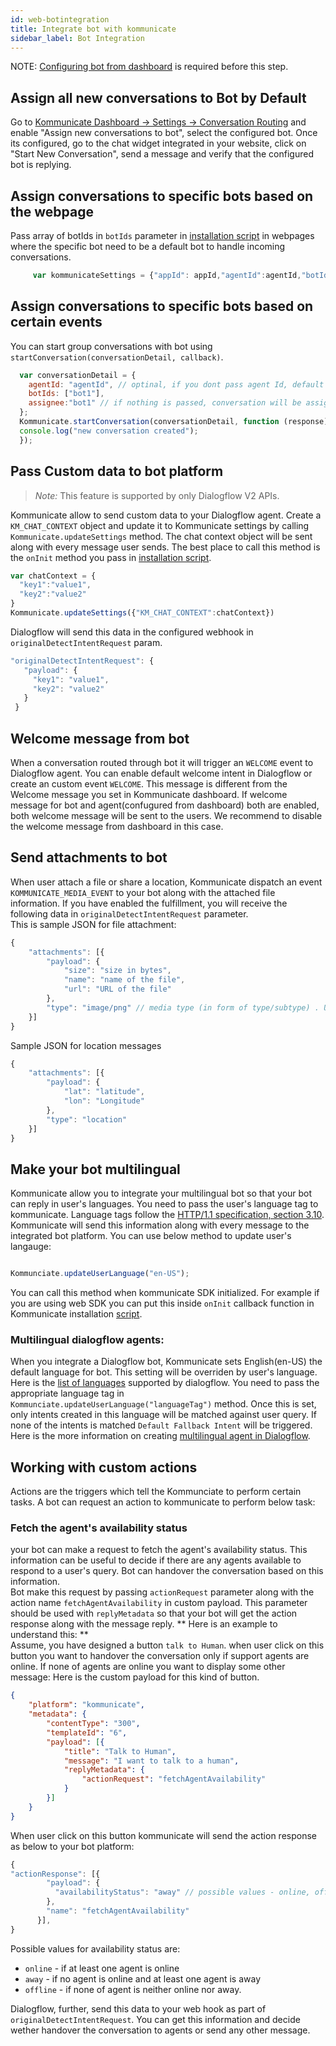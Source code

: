 ```yaml
---
id: web-botintegration
title: Integrate bot with kommunicate
sidebar_label: Bot Integration
---
```


NOTE: [Configuring bot from dashboard](https://docs.kommunicate.io/docs/bot-configration.html) is required before this step.

## Assign all new conversations to Bot by Default
Go to [Kommunicate Dashboard -> Settings -> Conversation Routing](https://dashboard.kommunicate.io/settings/agent-assignment) and enable "Assign new conversations to bot", select the configured bot. 
Once its configured, go to the chat widget integrated in your website, click on "Start New Conversation", send a message and verify that the configured bot is replying.


## Assign conversations to specific bots based on the webpage
Pass array of botIds in `botIds` parameter in [installation script](https://docs.kommunicate.io/docs/web-installation.html#script) in webpages where the specific bot need to be a default bot to handle incoming conversations.

```javascript
     var kommunicateSettings = {"appId": appId,"agentId":agentId,"botIds":["liz"],"conversationTitle":conversationTitle,"botIds":["bot1"],"onInit":callback};
```

## Assign conversations to specific bots based on certain events
You can start group conversations with bot using `startConversation(conversationDetail, callback)`.

```javascript
  var conversationDetail = {
    agentId: "agentId", // optinal, if you dont pass agent Id, default agent will automatically get selected.
    botIds: ["bot1"],
    assignee:"bot1" // if nothing is passed, conversation will be assigned to default agent.
  };
  Kommunicate.startConversation(conversationDetail, function (response) {
  console.log("new conversation created");
  }); 
```
## Pass Custom data to bot platform
> *Note:* This feature is supported by only Dialogflow V2 APIs. 

Kommunicate allow to send custom data to your Dialogflow agent. Create a `KM_CHAT_CONTEXT` object and update it to Kommunicate settings by calling `Kommunicate.updateSettings` method. The chat context object will be sent along with every message user sends. The best place to call this method is the `onInit` method you pass in <a href="web-installation.html#step-2-add-the-customized-kommunicate-plugin-to-your-website" target="_blank">installation script</a>.

```javascript
var chatContext = {
  "key1":"value1",
  "key2":"value2"
}
Kommunicate.updateSettings({"KM_CHAT_CONTEXT":chatContext})

```
Dialogflow will send this data in the configured webhook in `originalDetectIntentRequest` param.
 
 ```javascript
 "originalDetectIntentRequest": {
    "payload": {
      "key1": "value1",
      "key2": "value2"
    }
  }
  ```
## Welcome message from bot

When a conversation routed through bot it will trigger an `WELCOME` event to Dialogflow agent. You can enable default welcome intent in Dialogflow or create an custom event `WELCOME`. 
This message is different from the Welcome message you set in Kommunicate dashboard. If 
welcome message for bot and agent(confugured from dashboard) both are enabled, both welcome message will be sent to the users. We recommend to disable the welcome message from dashboard in this case.  

## Send attachments to bot

When user attach a file or share a location, Kommunicate dispatch an event `KOMMUNICATE_MEDIA_EVENT` to your bot along with the attached file information. If you have enabled the fulfillment, you will receive the following data in `originalDetectIntentRequest` parameter.  
This is sample JSON for file attachment:
```js
{
	"attachments": [{
		"payload": {
			"size": "size in bytes",
			"name": "name of the file",
			"url": "URL of the file"
		},
		"type": "image/png" // media type (in form of type/subtype) . Use the regex 'type/*' to get the generic type
	}]
}

```
Sample JSON for location messages 

```js
{
	"attachments": [{
		"payload": {
			"lat": "latitude",
			"lon": "Longitude"
		},
		"type": "location"
	}]
}

```

## Make your bot multilingual
 Kommunicate allow you to integrate your multilingual bot so that your bot can reply in user's languages. You need to pass the user's language tag to kommunicate. Language tags follow the [HTTP/1.1 specification, section 3.10](https://tools.ietf.org/html/rfc2616#section-3.10). Kommunicate will send this information along with every message to the integrated bot platform. You can use below method to update user's langauge:

```js

Kommunciate.updateUserLanguage("en-US"); 

``` 
You can call this method when kommunicate SDK initialized. For example if you are using web SDK you can put this inside `onInit` callback function in Kommunicate installation [script](web-installation#web-installation). 

### Multilingual dialogflow agents: 
When you integrate a Dialogflow bot, Kommunicate sets English(en-US) the default language for bot. This setting will be overriden by user's language. Here is the [list of languages](https://dialogflow.com/docs/reference/language) supported by dialogflow. You need to pass the appropriate language tag in `Kommunciate.updateUserLanguage("languageTag")` method. Once this is set, only intents created in this language will be matched against user query. If none of the intents is matched `Default Fallback Intent` will be triggered. Here is the more information on creating [multilingual agent in Dialogflow](https://dialogflow.com/docs/agents/multilingual).      


## Working with custom actions
Actions are the triggers which tell the Kommunciate to perform certain tasks. A bot can request an action to kommunicate to perform below task:

### Fetch the agent's availability status
your bot can make a request to fetch the agent's availability status. This information can be useful to decide if there are any agents available to respond to a user's query. Bot can handover the conversation based on this information.     
Bot make this request by passing `actionRequest` parameter along with the action name `fetchAgentAvailability` in custom payload. This parameter should be used with `replyMetadata` so that your bot will get the action response along with the message reply. 
** Here is an example to understand this: **  
Assume, you have designed a button `talk to Human`. when user click on this button you want to handover the conversation only if support agents are online. If none of agents are online you want to display some other message:
Here is the custom payload for this kind of button.  

```json
{
	"platform": "kommunicate",
	"metadata": {
		"contentType": "300",
		"templateId": "6",
		"payload": [{
			"title": "Talk to Human",
			"message": "I want to talk to a human",
			"replyMetadata": {
				"actionRequest": "fetchAgentAvailability"
			}
		}]
	}
}
```

When user click on this button kommunicate will send the action response as below to your bot platform: 

```js
{
"actionResponse": [{
        "payload": {
          "availabilityStatus": "away" // possible values - online, offline, away
        },
        "name": "fetchAgentAvailability"
      }],
}

```
Possible values for availability status are:
* `online` - if at least one agent is online
* `away` - if no agent is online and at least one agent is away
* `offline` - if none of agent is neither online nor away.

Dialogflow, further, send this data to your web hook as part of `originalDetectIntentRequest`. You can get this information and decide wether handover the conversation to agents or send any other message.  
